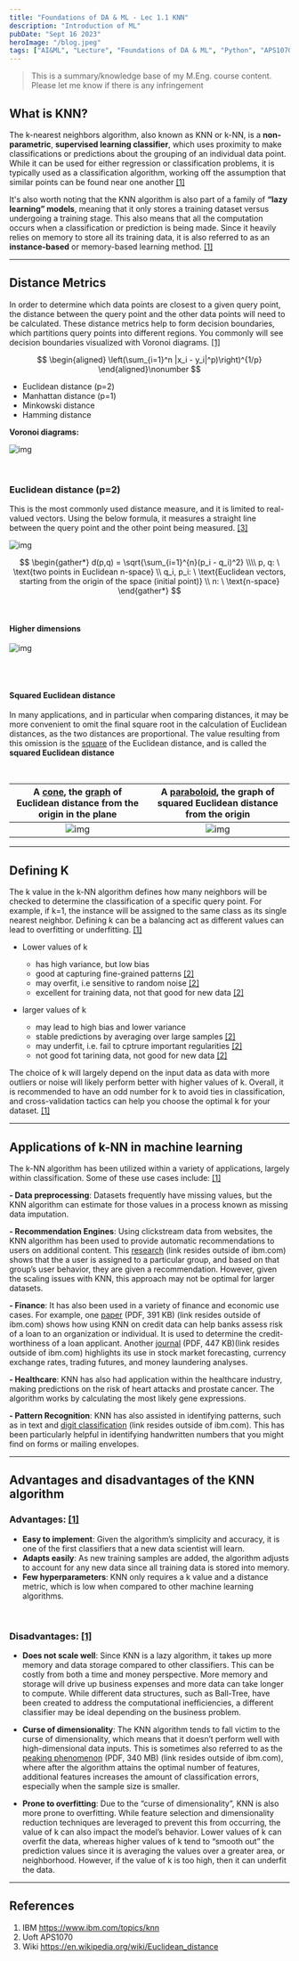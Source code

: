 ```yaml
---
title: "Foundations of DA & ML - Lec 1.1 KNN"
description: "Introduction of ML"
pubDate: "Sept 16 2023"
heroImage: "/blog.jpeg"
tags: ["AI&ML", "Lecture", "Foundations of DA & ML", "Python", "APS1070", "KNN"] 
---
```



> This is a summary/knowledge base of my M.Eng. course content. <br>
> Please let me know if there is any infringement



## What is KNN?



The k-nearest neighbors algorithm, also known as KNN or k-NN, is a **non-parametric**, **supervised learning classifier**, which uses proximity to make classifications or predictions about the grouping of an individual data point. While it can be used for either regression or classification problems, it is typically used as a classification algorithm, working off the assumption that similar points can be found near one another [[1]](#1)

It's also worth noting that the KNN algorithm is also part of a family of **“lazy learning” models**, meaning that it only stores a training dataset versus undergoing a training stage. This also means that all the computation occurs when a classification or prediction is being made. Since it heavily relies on memory to store all its training data, it is also referred to as an **instance-based** or memory-based learning method. [[1]](#1)

---



## Distance Metrics



In order to determine which data points are closest to a given query point, the distance between the query point and the other data points will need to be calculated. These distance metrics help to form decision boundaries, which partitions query points into different regions. You commonly will see decision boundaries visualized with Voronoi diagrams. [[1]](#1)




$$
\begin{aligned}
\left(\sum_{i=1}^n |x_i - y_i|^p)\right)^{1/p} 
\end{aligned}\nonumber
$$


- Euclidean distance (p=2)
- Manhattan distance (p=1)
- Minkowski distance
- Hamming distance



**Voronoi diagrams:**

![img](/imgs/blog/Foundations-of-DA-&-ML-Lec-1_1-KNN/Euclidean_Voronoi_diagram.png)

<br/>

### Euclidean distance (p=2)


This is the most commonly used distance measure, and it is limited to real-valued vectors. Using the below formula, it measures a straight line between the query point and the other point being measured. [[3]](#3) 

![img](/imgs/blog/Foundations-of-DA-&-ML-Lec-1_1-KNN/Euclidean_distance_2d.svg) 



$$
\begin{gather*}
d(p,q) = \sqrt{\sum_{i=1}^{n}(p_i - q_i)^2} \\\\
p, q: \ \text{two points in Euclidean n-space} \\
q_i, p_i: \ \text{Euclidean vectors, starting from the origin of the space (initial point)} \\
n: \ \text{n-space}
\end{gather*}
$$

<br/>

#### Higher dimensions



![img](/imgs/blog/Foundations-of-DA-&-ML-Lec-1_1-KNN/Euclidean_distance_3d_2_cropped.png) 

<br/><br/>

#### Squared Euclidean distance



In many applications, and in particular when comparing distances, it may be more convenient to omit the final square root in the calculation of Euclidean distances, as the two distances are proportional. The value resulting from this omission is the [square](https://en.wikipedia.org/wiki/Square_(algebra)) of the Euclidean distance, and is called the **squared Euclidean distance**

<br/>

A [cone](https://en.wikipedia.org/wiki/Cone), the [graph](https://en.wikipedia.org/wiki/Graph_of_a_function) of Euclidean distance from the origin in the plane             | A [paraboloid](https://en.wikipedia.org/wiki/Paraboloid), the graph of squared Euclidean distance from the origin 
:-------------------------:|:-------------------------:
![img](/imgs/blog/Foundations-of-DA-&-ML-Lec-1_1-KNN/3d-function-5.svg) |  ![img](/imgs/blog/Foundations-of-DA-&-ML-Lec-1_1-KNN/3d-function-2.svg) 



---


## Defining K



The k value in the k-NN algorithm defines how many neighbors will be checked to determine the classification of a specific query point. For example, if k=1, the instance will be assigned to the same class as its single nearest neighbor. Defining k can be a balancing act as different values can lead to overfitting or underfitting. [[1]](#1)

- Lower values of k 
  - has high variance, but low bias
  - good at capturing fine-grained patterns [[2]](#2)
  - may overfit, i.e sensitive to random noise [[2]](#2)
  - excellent for training data, not that good for new data [[2]](#2)

- larger values of k 

  - may lead to high bias and lower variance
  - stable predictions by averaging over large samples [[2]](#2)
  - may underfit, i.e. fail to cptrure important regularities [[2]](#2)
  - not good fot tarining data, not good for new data [[2]](#2)

  

The choice of k will largely depend on the input data as data with more outliers or noise will likely perform better with higher values of k. Overall, it is recommended to have an odd number for k to avoid ties in classification, and cross-validation tactics can help you choose the optimal k for your dataset. [[1]](#1)



---



## Applications of k-NN in machine learning

The k-NN algorithm has been utilized within a variety of applications, largely within classification. Some of these use cases include: [[1]](#1)

**- Data preprocessing**: Datasets frequently have missing values, but the KNN algorithm can estimate for those values in a process known as missing data imputation.

**- Recommendation Engines**: Using clickstream data from websites, the KNN algorithm has been used to provide automatic recommendations to users on additional content. This [research](https://www.researchgate.net/publication/267572060_Automated_Web_Usage_Data_Mining_and_Recommendation_System_using_K-Nearest_Neighbor_KNN_Classification_Method) (link resides outside of ibm.com) shows that the a user is assigned to a particular group, and based on that group’s user behavior, they are given a recommendation. However, given the scaling issues with KNN, this approach may not be optimal for larger datasets.

**- Finance**: It has also been used in a variety of finance and economic use cases. For example, one [paper](https://iopscience.iop.org/article/10.1088/1742-6596/1025/1/012114/pdf) (PDF, 391 KB) (link resides outside of ibm.com) shows how using KNN on credit data can help banks assess risk of a loan to an organization or individual. It is used to determine the credit-worthiness of a loan applicant. Another [journal](https://www.ijera.com/papers/Vol3_issue5/DI35605610.pdf) (PDF, 447 KB)(link resides outside of ibm.com) highlights its use in stock market forecasting, currency exchange rates, trading futures, and money laundering analyses.

**- Healthcare**: KNN has also had application within the healthcare industry, making predictions on the risk of heart attacks and prostate cancer. The algorithm works by calculating the most likely gene expressions.

**- Pattern Recognition**: KNN has also assisted in identifying patterns, such as in text and [digit classification](https://www.researchgate.net/profile/D-Adu-Gyamfi/publication/332880911_Improved_Handwritten_Digit_Recognition_using_Quantum_K-Nearest_Neighbor_Algorithm/links/5d77dca692851cacdb30c14d/Improved-Handwritten-Digit-Recognition-using-Quantum-K-Nearest-Neighbor-Algorithm.pdf) (link resides outside of ibm.com). This has been particularly helpful in identifying handwritten numbers that you might find on forms or mailing envelopes. 


---


## Advantages and disadvantages of the KNN algorithm


###  **Advantages:** [[1]](#1)

- **Easy to implement**: Given the algorithm’s simplicity and accuracy, it is one of the first classifiers that a new data scientist will learn.
- **Adapts easily**: As new training samples are added, the algorithm adjusts to account for any new data since all training data is stored into memory.
- **Few hyperparameters**: KNN only requires a k value and a distance metric, which is low when compared to other machine learning algorithms.

<br/>

### **Disadvantages:** [[1]](#1)

- **Does not scale well**: Since KNN is a lazy algorithm, it takes up more memory and data storage compared to other classifiers. This can be costly from both a time and money perspective. More memory and storage will drive up business expenses and more data can take longer to compute. While different data structures, such as Ball-Tree, have been created to address the computational inefficiencies, a different classifier may be ideal depending on the business problem.
- **Curse of dimensionality**: The KNN algorithm tends to fall victim to the curse of dimensionality, which means that it doesn’t perform well with high-dimensional data inputs. This is sometimes also referred to as the [peaking phenomenon](https://citeseerx.ist.psu.edu/viewdoc/download?doi=10.1.1.418.6517&rep=rep1&type=pdf) (PDF, 340 MB) (link resides outside of ibm.com), where after the algorithm attains the optimal number of features, additional features increases the amount of classification errors, especially when the sample size is smaller.

- **Prone to overfitting**: Due to the “curse of dimensionality”, KNN is also more prone to overfitting. While feature selection and dimensionality reduction techniques are leveraged to prevent this from occurring, the value of k can also impact the model’s behavior. Lower values of k can overfit the data, whereas higher values of k tend to “smooth out” the prediction values since it is averaging the values over a greater area, or neighborhood. However, if the value of k is too high, then it can underfit the data.


---


## References

1. <a id="1"/>IBM https://www.ibm.com/topics/knn
2. <a id="2"/>Uoft APS1070
3. <a id="3"/>Wiki https://en.wikipedia.org/wiki/Euclidean_distance
